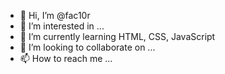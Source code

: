 - 👋 Hi, I’m @fac10r
- 👀 I’m interested in ...
- 🌱 I’m currently learning HTML, CSS, JavaScript
- 💞️ I’m looking to collaborate on ...
- 📫 How to reach me ...

<!---
fac10r/fac10r is a ✨ special ✨ repository because its `README.md` (this file) appears on your GitHub profile.
You can click the Preview link to take a look at your changes.
--->
